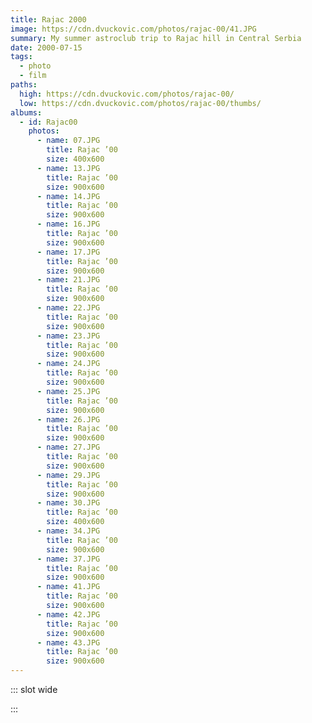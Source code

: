 ```yaml
---
title: Rajac 2000
image: https://cdn.dvuckovic.com/photos/rajac-00/41.JPG
summary: My summer astroclub trip to Rajac hill in Central Serbia
date: 2000-07-15
tags:
  - photo
  - film
paths:
  high: https://cdn.dvuckovic.com/photos/rajac-00/
  low: https://cdn.dvuckovic.com/photos/rajac-00/thumbs/
albums:
  - id: Rajac00
    photos:
      - name: 07.JPG
        title: Rajac ’00
        size: 400x600
      - name: 13.JPG
        title: Rajac ’00
        size: 900x600
      - name: 14.JPG
        title: Rajac ’00
        size: 900x600
      - name: 16.JPG
        title: Rajac ’00
        size: 900x600
      - name: 17.JPG
        title: Rajac ’00
        size: 900x600
      - name: 21.JPG
        title: Rajac ’00
        size: 900x600
      - name: 22.JPG
        title: Rajac ’00
        size: 900x600
      - name: 23.JPG
        title: Rajac ’00
        size: 900x600
      - name: 24.JPG
        title: Rajac ’00
        size: 900x600
      - name: 25.JPG
        title: Rajac ’00
        size: 900x600
      - name: 26.JPG
        title: Rajac ’00
        size: 900x600
      - name: 27.JPG
        title: Rajac ’00
        size: 900x600
      - name: 29.JPG
        title: Rajac ’00
        size: 900x600
      - name: 30.JPG
        title: Rajac ’00
        size: 400x600
      - name: 34.JPG
        title: Rajac ’00
        size: 900x600
      - name: 37.JPG
        title: Rajac ’00
        size: 900x600
      - name: 41.JPG
        title: Rajac ’00
        size: 900x600
      - name: 42.JPG
        title: Rajac ’00
        size: 900x600
      - name: 43.JPG
        title: Rajac ’00
        size: 900x600
---
```


::: slot wide

<PhotoAlbum id="Rajac00" />

:::
